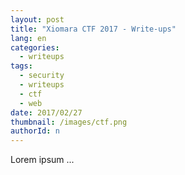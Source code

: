 ```yaml
---
layout: post
title: "Xiomara CTF 2017 - Write-ups"
lang: en
categories:
  - writeups
tags:
  - security
  - writeups
  - ctf
  - web
date: 2017/02/27
thumbnail: /images/ctf.png
authorId: n
---
```

Lorem ipsum ...
